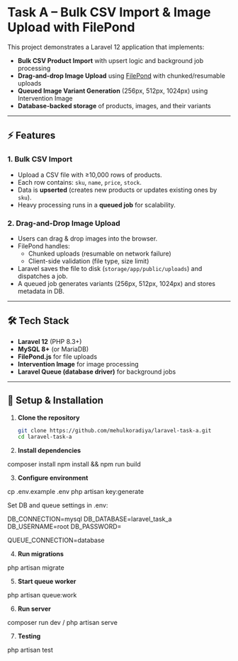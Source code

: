 # Task A – Bulk CSV Import & Image Upload with FilePond

This project demonstrates a Laravel 12 application that implements:

- **Bulk CSV Product Import** with upsert logic and background job processing  
- **Drag-and-drop Image Upload** using [FilePond](https://pqina.nl/filepond/) with chunked/resumable uploads  
- **Queued Image Variant Generation** (256px, 512px, 1024px) using Intervention Image  
- **Database-backed storage** of products, images, and their variants  

---

## ⚡ Features

### 1. Bulk CSV Import
- Upload a CSV file with ≥10,000 rows of products.  
- Each row contains: `sku`, `name`, `price`, `stock`.  
- Data is **upserted** (creates new products or updates existing ones by `sku`).  
- Heavy processing runs in a **queued job** for scalability.  

### 2. Drag-and-Drop Image Upload
- Users can drag & drop images into the browser.  
- FilePond handles:
  - Chunked uploads (resumable on network failure)  
  - Client-side validation (file type, size limit)  
- Laravel saves the file to disk (`storage/app/public/uploads`) and dispatches a job.  
- A queued job generates variants (256px, 512px, 1024px) and stores metadata in DB.  

---

## 🛠 Tech Stack
- **Laravel 12** (PHP 8.3+)  
- **MySQL 8+** (or MariaDB)  
- **FilePond.js** for file uploads  
- **Intervention Image** for image processing  
- **Laravel Queue (database driver)** for background jobs  

---

## 🚀 Setup & Installation

1. **Clone the repository**
   ```bash
   git clone https://github.com/mehulkoradiya/laravel-task-a.git
   cd laravel-task-a

2. **Install dependencies**

composer install
npm install && npm run build

3. **Configure environment**

cp .env.example .env
php artisan key:generate

Set DB and queue settings in .env:

DB_CONNECTION=mysql
DB_DATABASE=laravel_task_a
DB_USERNAME=root
DB_PASSWORD=

QUEUE_CONNECTION=database

4. **Run migrations**

php artisan migrate

5. **Start queue worker**

php artisan queue:work

6. **Run server**

composer run dev / php artisan serve

7. **Testing**

php artisan test



